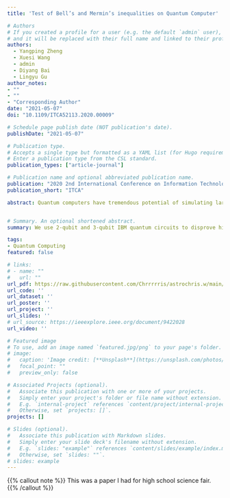 ```yaml
---
title: 'Test of Bell’s and Mermin’s inequalities on Quantum Computer'

# Authors
# If you created a profile for a user (e.g. the default `admin` user), write the username (folder name) here
# and it will be replaced with their full name and linked to their profile.
authors:
  - Yangping Zheng
  - Xuesi Wang
  - admin
  - Diyang Bai
  - Lingyu Gu
author_notes:
- ""
- ""
- "Corresponding Author"
date: "2021-05-07"
doi: "10.1109/ITCA52113.2020.00009"

# Schedule page publish date (NOT publication's date).
publishDate: "2021-05-07"

# Publication type.
# Accepts a single type but formatted as a YAML list (for Hugo requirements).
# Enter a publication type from the CSL standard.
publication_types: ["article-journal"]

# Publication name and optional abbreviated publication name.
publication: "2020 2nd International Conference on Information Technology and Computer Application"
publication_short: "ITCA"

abstract: Quantum computers have tremendous potential of simulating large quantum systems that classical computers can’t. In the theoretical verification of quantum non-locality principle, Bell’s and Mermin’s inequalities stood out, which proved to be valid in multiple empirical experiments. In this paper we report the tests of Bell and Mermin’s inequalities carried out on the 2- qubit and 3-qubit IBM quantum computer respectively. By comparing the result we obtained and the pattern predicted by the inequalities, our experimental results indicate clear violations of the two inequalities; thereby, we validate postulates in quantum mechanics and disprove the local realism argument in classical hidden variable theories proposed by Einstein, Podolsky, and Rosen on quantum circuits.


# Summary. An optional shortened abstract.
summary: We use 2-qubit and 3-qubit IBM quantum circuits to disprove hidden variable theories on quantum computers.

tags:
- Quantum Computing
featured: false

# links:
# - name: ""
#   url: ""
url_pdf: https://raw.githubusercontent.com/Chrrrrris/astrochris.w/main/static/uploads/Experimental Verification of Bell's and Mermin's Inequalities on IBMQ Experience.pdf
url_code: ''
url_dataset: ''
url_poster: ''
url_project: ''
url_slides: ''
# url_source: https://ieeexplore.ieee.org/document/9422028
url_video: ''

# Featured image
# To use, add an image named `featured.jpg/png` to your page's folder. 
# image:
#   caption: 'Image credit: [**Unsplash**](https://unsplash.com/photos/jdD8gXaTZsc)'
#   focal_point: ""
#   preview_only: false

# Associated Projects (optional).
#   Associate this publication with one or more of your projects.
#   Simply enter your project's folder or file name without extension.
#   E.g. `internal-project` references `content/project/internal-project/index.md`.
#   Otherwise, set `projects: []`.
projects: []

# Slides (optional).
#   Associate this publication with Markdown slides.
#   Simply enter your slide deck's filename without extension.
#   E.g. `slides: "example"` references `content/slides/example/index.md`.
#   Otherwise, set `slides: ""`.
# slides: example
---
```


{{% callout note %}}
This was a paper I had for high school science fair.
{{% /callout %}}

